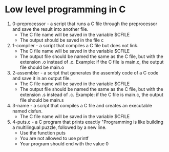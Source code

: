 # Low level programming in C
1. 0-preprocessor - a script that runs a C file through the preprocessor and save the result into another file.
	- The C file name will be saved in the variable $CFILE
	- The output should be saved in the file c
2. 1-compiler - a script that compiles a C file but does not link.
	- The C file name will be saved in the variable $CFILE
	- The output file should be named the same as the C file, but with the extension .o instead of .c.
        	Example: if the C file is main.c, the output file should be main.o
3. 2-assembler - a script that generates the assembly code of a C code and save it in an output file.
	- The C file name will be saved in the variable $CFILE
	- The output file should be named the same as the C file, but with the extension .s instead of .c.
        	Example: if the C file is main.c, the output file should be main.s
4. 3-name - a script that compiles a C file and creates an executable named cisfun.
	- The C file name will be saved in the variable $CFILE
5. 4-puts.c - a C program that prints exactly "Programming is like building a multilingual puzzle, followed by a new line.
	- Use the function puts
	- You are not allowed to use printf
	- Your program should end with the value 0

